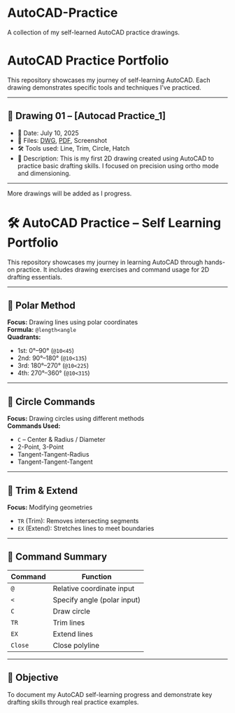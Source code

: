 # AutoCAD-Practice
A collection of my self-learned AutoCAD practice drawings.
# AutoCAD Practice Portfolio

This repository showcases my journey of self-learning AutoCAD. Each drawing demonstrates specific tools and techniques I’ve practiced.

---

## 📘 Drawing 01 – [Autocad Practice_1]
- 📅 Date: July 10, 2025
- 📂 Files: [DWG](./https://github.com/5siva/AutoCAD-Practice/blob/main/Practice%201.dwg), [PDF](./https://github.com/5siva/AutoCAD-Practice/blob/main/Practice%201.pdf), Screenshot
- 🛠️ Tools used: Line, Trim, Circle, Hatch
- 📝 Description: This is my first 2D drawing created using AutoCAD to practice basic drafting skills. I focused on precision using ortho mode and dimensioning.

---

More drawings will be added as I progress.

# 🛠️ AutoCAD Practice – Self Learning Portfolio

This repository showcases my journey in learning AutoCAD through hands-on practice. It includes drawing exercises and command usage for 2D drafting essentials.

---

## 📌 Polar Method

**Focus:** Drawing lines using polar coordinates  
**Formula:** `@length<angle`  
**Quadrants:**  
- 1st: 0°–90° (`@10<45`)  
- 2nd: 90°–180° (`@10<135`)  
- 3rd: 180°–270° (`@10<225`)  
- 4th: 270°–360° (`@10<315`)

---

## 📌  Circle Commands

**Focus:** Drawing circles using different methods  
**Commands Used:**  
- `C` – Center & Radius / Diameter  
- 2-Point, 3-Point  
- Tangent-Tangent-Radius  
- Tangent-Tangent-Tangent  

---

## 📌  Trim & Extend

**Focus:** Modifying geometries  
- `TR` (Trim): Removes intersecting segments  
- `EX` (Extend): Stretches lines to meet boundaries  

---

## 🧰 Command Summary

| Command | Function                     |
|---------|------------------------------|
| `@`     | Relative coordinate input    |
| `<`     | Specify angle (polar input)  |
| `C`     | Draw circle                  |
| `TR`    | Trim lines                   |
| `EX`    | Extend lines                 |
| `Close` | Close polyline               |

---

## 🎯 Objective

To document my AutoCAD self-learning progress and demonstrate key drafting skills through real practice examples.



